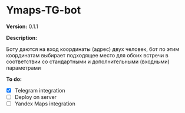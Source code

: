 # Ymaps-TG-bot
<!-- Let's rename \*oop-console-bot\* to \*Ymaps-TG-bot\*. -->
**Version:** 0.1.1

**Description:**

Боту даются на вход координаты (адрес) двух человек, бот по этим координатам выбирает подходящее место для обоих встречи в соответствии со стандартными и дополнительными (входными) параметрами

**To do:**
- [x] Telegram integration
- [ ] Deploy on server
- [ ] Yandex Maps integration
